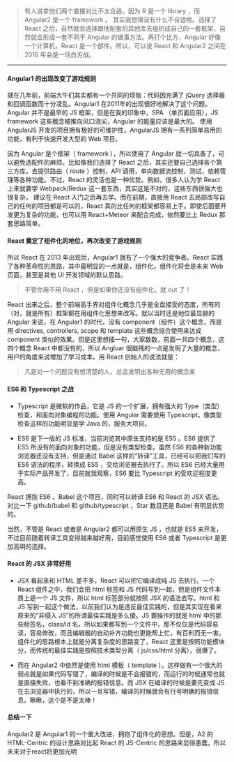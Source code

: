 


> 有人说拿他们两个直接对比不太合适，因为 R 是一个 library ，而 Angular2 是一个 framework 。 其实我觉得没有什么不合适啦。选择了 React 之后，自然就会选择跟他配套的其他库去组织成自己的一套框架，自然就会形成一套不同于 Angular 的做事方法。再打个比方，Angular 好像一个计算机，React 是一个部件。所以，可以说 React 和 Angular2 之间在 2016 年会是一场白刃战。

----

#### Angular1 的出现改变了游戏规则

就在几年前，前端大牛们其实都有一个共同的烦恼：代码因充满了 jQuery 选择器和回调函数而十分凌乱。Angular1 在2011年的出现很好地解决了这个问题。 Angular 并不是最早的 JS 框架，但是在我的印象中，SPA （单页面应用），JS framework 这些概念被推向风口浪尖，Angular 的能量应该是最大的。 使用 AngularJS 开发的项目拥有极好的可维护性，AngularJS 拥有一系列简单易用的功能，有利于快速开发大型的 Web 项目。

因为 Angular 是个框架（ framework ），所以使用了 Angular 就一切具备了，可以避免选配件的麻烦。比如像我们选择了 React 之后，其实还要自己选择各个第三方库，去提供路由（ route ）控制，API 调用，单向数据流控制，测试，依赖管理等各种功能。不过，React 的灵活也是一种优势。例如，很多人认为学 React 上来就要学 Webpack/Redux 这一套东西，其实这是不对的，这些东西很强大也很复杂， 建议在 React 入门之后再去学。而在前期，直接用 React 去局部改写自己的任何的项目都是可以的，React 真的比任何的框架都容易上手。即使后面要开发更为复杂的功能，也可以用 React+Meteor 来配合完成，依然要比上 Redux 那套思路简单。

#### React 奠定了组件化的地位，再次改变了游戏规则

所以 React 在 2013 年出现后，Angular1 就有了一个强大的竞争者。React 实践了各种革命性的思路，其中最明显的一点就是，组件化。组件化将会是未来 Web 页面，甚至是其他 UI 开发领域的默认思路。

> 不管你用不用 React ，但是如果你还没有组件化，就 out 了！

React 出来之后，整个前端高手界对组件化概念几乎是全盘接受的态度，所有的（对，就是所有）框架都在用组件化思想来改写。就以当时还是地位最显赫的 Angular 来说，在 Angular1 的时代，没有 component（组件）这个概念，而是用 directives, controllers, scope 和 template 这些概念综合使用来达成 component 类似的效果。但是这里想插一句，大家数数，前面一共四个概念，这四个概念 React 中都没有的，所以 Angluar 很脑残的一点是发明了大量的概念，用户的角度来说增加了学习成本。用 React 创始人的说法就是：

> 凡是对一个问题没有想清楚的人，总会发明出各种无用的概念来

#### ES6 和 Typescript 之战

- Typescript 是微软的作品，它是 JS 的一个扩展，拥有强大的 Type（类型）检查，和面向对象编程的功能。使用 Angular 需要使用 Typescript。像类型检查这样的功能明显是学 Java 的，服务大项目。

- ES6 是下一版的 JS 标准，当前浏览其中原生支持的是 ES5 。ES6 提供了 ES5 所没有的面向对象的功能，但是没有类型检查。虽然 ES6 的各种新功能浏览器还没有支持，但是通过 Babel 这样的“转译”工具，已经可以把我们写的 ES6 语法的程序，转换成 ES5 ，交给浏览器去执行了。所以 ES6 已经大量用于实际产品开发了，目前就我观察，ES6 要比 Typescript 的受欢迎程度更高。

React 拥抱 ES6 。Babel 这个项目，同时可以转译 ES6 和 React 的 JSX 语法。对比一下 github/babel 和 github/typescript ，Star 数目还是 Babel 有明显优势的。

当然，不管是 React 或者是 Angular2 都可以用原生 JS ，也就是 ES5 来开发，不过目前随着转译工具变得越来越好用，目前感觉使用 ES6 或者 Typescript 是更加高明的选择。

#### React 的 JSX 非常好用

- JSX 看起来和 HTML 差不多，React 可以把它编译成纯 JS 去执行。一个 React 组件之中，我们会把 html 标签和 JS 代码写到一起，但是组件文件本质上是一个 JS 文件，所以 html 标签部分就按照 JSX 的语法去写。html 和 JS 写到一起这个做法，以前我们认为是违反最佳实践的，但是其实现在看来原来的“非侵入 JS”的所谓最佳实践是多么傻。JS 要操作的就是 html 中的那些标签名，class/id 名，所以如果都写到一个文件中，那不仅仅是代码容易读，容易修改，而且编辑器的自动补齐功能也更能帮上忙，有百利而无一害。组件化的思路根本上就是分离复杂度的思路变了，React 这里是按照功能模块分，而传统的最佳实践是按照技术类型分离（ js/css/html 分离），弱爆了。

- 而在 Angular2 中依然是使用 html 模板（ template ）。这样做有一个很大的弱点就是如果代码写错了，编译的时候是不会报错的，而运行的时候通常也就是直接失败，也看不到准确的报错信息。而 JSX 在编译的时候是要先变成 JS 在去浏览器中执行的，所以一旦写错，编译的时候就会有行号明确的报错信息。瞅瞅，这个是不是太棒！

#### 总结一下

Angular2 是 Angular1 的一个重大改进，拥抱了组件化的思想。但是，A2 的 HTML-Centric 的设计思路对比起 React 的 JS-Centric 的思路来显得愚蠢，所以未来对于react将更加光明





